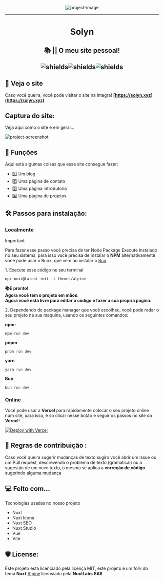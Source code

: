 <p align="center"><img src="https://socialify.git.ci/Solynhoo/solyn/image?forks=1&amp;issues=1&amp;language=1&amp;name=1&amp;owner=1&amp;pattern=Diagonal%20Stripes&amp;pulls=1&amp;stargazers=1&amp;theme=Dark" alt="project-image"></p>

<hr>

<h1 align="center" id="title">Solyn</h1>
<h2 id="description" align="center">📚 || O meu site pessoal!</p>

<p align="center"><img src="https://img.shields.io/github/created-at/Solynhoo/Solyn" alt="shields"><img src="https://img.shields.io/github/last-commit/Solynhoo/Solyn" alt="shields"><img src="https://img.shields.io/github/last-commit/Solynhoo/Solyn" alt="shields"></p>

<h2>🚀 Veja o site</h2>

Caso você queira, você pode visitar o site na integra! **[https://solyn.xyz](https://solyn.xyz)**

<h2>Captura do site:</h2>
<p>Veja aqui como o site é em geral...</p>

<img src="https://github.com/Solynhoo/Solyn/assets/150988637/dd3e4d3d-735e-4f84-b908-110c62fc6928" alt="project-screenshot" />


  
  
<h2>🧐 Funções</h2>

Aqui está algumas coisas que esse site consegue fazer:

*   1️⃣ Um blog
*   2️⃣ Uma página de contato
*   3️⃣ Uma página introdutoria
*   4️⃣ Uma página de projetos

<h2>🛠️ Passos para instalação:</h2>

<h3> Localmente </h3>

> [!IMPORTANT]  
> Para fazer esse passo você precisa de ter Node Package Execute instalado no seu sistema, para isso você precisa de instalar o **NPM** alternativamente você pode usar o Bunx, que vem ao instalar o [Bun](https://bun.sh)

<p>1️. Execute esse código no seu terminal</p>

```
npx nuxi@latest init -t themes/alpine
```

<b>📚E pronto!<br> Agora você tem o projeto em mãos. <br> Agora você está livre para editar o código e fazer a sua propria página.</b>

<p>2. Dependendo do package manager que você escolheu, você pode rodar o seu projeto na sua maquina, usando os seguintes comandos:</p>

<b> npm:</b>

```
npm run dev
```

<b> pnpm </b>

```
pnpm run dev
```

<b> yarn </b>

```
yarn run dev
```

<b> Bun </b>

```
bun run dev
```

<h3> Online </h3>

Você pode usar a **Vercel** para rapidamente colocar o seu projeto online num site, para isso, é so clicar nesse botão e seguir os passos no site da **Vercel**!

[![Deploy with Vercel](https://vercel.com/button)](https://vercel.com/new/clone?repository-url=https%3A%2F%2Fgithub.com%2Fsolynhoo%2Fsolyn&env=FORMSPREE_URL&envDescription=O%20FORMSPREE_URL%20%C3%A9%20usado%20no%20formulario%20de%20contato&envLink=https%3A%2F%2Fformspree.io%2F)


<h2>🍰 Regras de contribuição :</h2>

Caso você queira sugerir mudanças de texto sugiro você abrir um Issue ou um Pull request, descrevendo o problema de texto (gramatical) ou a sugestão de um novo texto, o mesmo se aplica a **correção de código** sugerindo alguma mudança

  
  
<h2>💻 Feito com...</h2>

Tecnologias usadas no nosso projeto

*   Nuxt
  *  Nuxt Icons
  *  Nuxt SEO
  *  Nuxt Studio
*   Vue
*   Vite

<h2>🛡️ License:</h2>

Este projeto está licenciado pela licença MIT, este projeto é um fork do tema **Nuxt** [Alpine](https://github.com/nuxt-themes/alpine) licensiado pela **NuxtLabs SAS**
